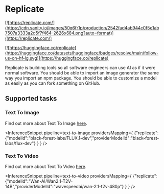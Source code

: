 <!---
WARNING

This markdown file has been generated from a script. Please do not edit it directly.

If you want to update the content related to replicate's description, please edit the template file under `https://github.com/huggingface/hub-docs/tree/main/scripts/inference-providers/templates/providers/replicate.handlebars`.

For more details, check out the `generate.ts` script: https://github.com/huggingface/hub-docs/blob/main/scripts/inference-providers/scripts/generate.ts.
--->

# Replicate

[![https://replicate.com/](https://cdn.sanity.io/images/50q6fr1p/production/2542fad4ab944c0f5e1ab7507a3333a2d5f7f464-2626x684.png?auto=format)](https://replicate.com/)

[![https://huggingface.co/replicate](https://huggingface.co/datasets/huggingface/badges/resolve/main/follow-us-on-hf-lg.svg)](https://huggingface.co/replicate)

Replicate is building tools so all software engineers can use AI as if it were normal software. You should be able to import an image generator the same way you import an npm package. You should be able to customize a model as easily as you can fork something on GitHub.

## Supported tasks


### Text To Image

Find out more about Text To Image [here](../tasks/text_to_image).

<InferenceSnippet
    pipeline=text-to-image
    providersMapping={ {"replicate":{"modelId":"black-forest-labs/FLUX.1-dev","providerModelId":"black-forest-labs/flux-dev"} } }
/>


### Text To Video

Find out more about Text To Video [here](../tasks/text_to_video).

<InferenceSnippet
    pipeline=text-to-video
    providersMapping={ {"replicate":{"modelId":"Wan-AI/Wan2.1-T2V-14B","providerModelId":"wavespeedai/wan-2.1-t2v-480p"} } }
/>

